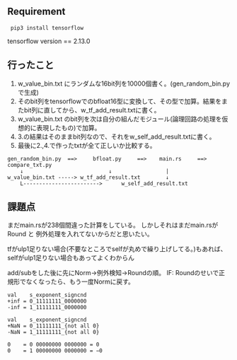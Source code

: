 
## Requirement

` pip3 install tensorflow`

tensorflow version == 2.13.0 

## 行ったこと

1. w_value_bin.txt にランダムな16bit列を10000個書く。(gen_random_bin.pyで生成)
2. そのbit列をtensorflowでのbfloat16型に変換して、その型で加算。結果をまたbit列に直してから、w_tf_add_result.txtに書く。
3. w_value_bin.txt のbit列を次は自分の組んだモジュール(論理回路の処理を仮想的に表現したもの)で加算。
4. 3.の結果はそのままbit列なので、それをw_self_add_result.txtに書く。
5. 最後に2.,4.で作ったtxtが全て正しいか比較する。

```
gen_random_bin.py  ==>     bfloat.py     ==>    main.rs     ==>  compare_txt.py 
    ↓                           ↓                 |
w_value_bin.txt -----> w_tf_add_result.txt        ↓
    L------------------------>      w_self_add_result.txt
```

## 課題点

まだmain.rsが238個間違った計算をしている。
しかしそれはまだmain.rsがRound と 例外処理を入れてないからだと思いたい。

tfがulp1足りない場合(不要なところでselfが丸めで繰り上げしてる。)もあれば、selfがulp1足りない場合もあってよくわからん

add/subをした後に先にNorm→例外検知→Roundの順。
IF: Roundのせいで正規形でなくなったら、もう一度Normに戻す。

```
val    s_exponent_signcnd
+inf = 0_11111111_0000000
-inf = 1_11111111_0000000

val    s_exponent_signcnd
+NaN = 0_11111111_{not all 0}
-NaN = 1_11111111_{not all 0}

0    = 0 00000000 0000000 = 0
0    = 1 00000000 0000000 = −0


```